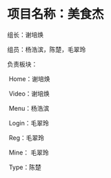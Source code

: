 # **项目名称：美食杰**

组长：谢培焕

组员：杨浩滨，陈楚，毛翠玲

负责板块：

​		Home：谢培焕

​		Video：谢培焕

​		Menu：杨浩滨

​		Login：毛翠玲

​		Reg：毛翠玲

​		Mine： 毛翠玲

​		Type：陈楚





​		
